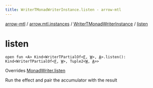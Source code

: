 ```yaml
---
title: WriterTMonadWriterInstance.listen - arrow-mtl
---
```


[arrow-mtl](../../index.html) / [arrow.mtl.instances](../index.html) / [WriterTMonadWriterInstance](index.html) / [listen](./listen.html)

# listen

`open fun <A> Kind<WriterTPartialOf<`[`F`](index.html#F)`, `[`W`](index.html#W)`>, `[`A`](listen.html#A)`>.listen(): Kind<WriterTPartialOf<`[`F`](index.html#F)`, `[`W`](index.html#W)`>, Tuple2<`[`W`](index.html#W)`, `[`A`](listen.html#A)`>>`

Overrides [MonadWriter.listen](../../arrow.mtl.typeclasses/-monad-writer/listen.html)

Run the effect and pair the accumulator with the result

